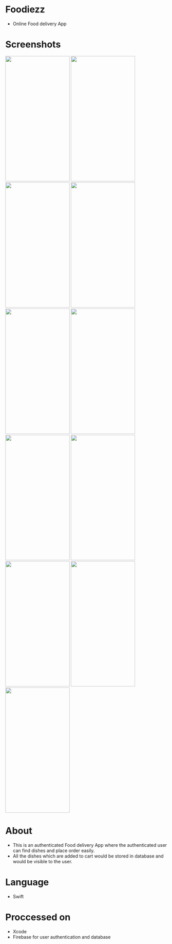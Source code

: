 # Foodiezz
* Online Food delivery App

# Screenshots
<img src="https://user-images.githubusercontent.com/88151137/181506203-04c05405-78db-4fe6-9252-f252c660f886.png" width="200" height="390">                                         <img src="https://user-images.githubusercontent.com/88151137/181506227-57396e44-7757-4d86-834e-eb859125748c.png" width="200" height="390">
  <img src="https://user-images.githubusercontent.com/88151137/181506256-f2f6301d-b54b-4ec0-b9b8-0bb36d4b1a2a.png" width="200" height="390">
<img src="https://user-images.githubusercontent.com/88151137/181506310-8fce98af-ff19-4228-a75f-0687250c7d1a.png" width="200" height="390">
<img src="https://user-images.githubusercontent.com/88151137/181506347-c57b1bcb-9593-430b-8832-30f3fab34389.png" width="200" height="390">
<img src="https://user-images.githubusercontent.com/88151137/181506377-b054227b-1c6d-46ab-b601-343ac883dbe6.png" width="200" height="390">
<img src="https://user-images.githubusercontent.com/88151137/181506392-b401e8eb-5a28-4c88-8a55-09ebec39f30c.png" width="200" height="390">
<img src="https://user-images.githubusercontent.com/88151137/181506450-fe0d17fc-773b-4a71-9562-69140c5cc216.png" width="200" height="390">
<img src="https://user-images.githubusercontent.com/88151137/181506482-01e7011c-caef-43f9-b8a4-95483415404e.png" width="200" height="390">
<img src="https://user-images.githubusercontent.com/88151137/181506497-303c8a9e-8a9e-4f24-9430-4241a3b5910b.png" width="200" height="390">
<img src="https://user-images.githubusercontent.com/88151137/181506509-64004967-650b-44c7-a484-9ea384338e8c.png" width="200" height="390">

# About
* This is an authenticated Food delivery App where the authenticated user can find dishes and place order easily.
* All the dishes which are added to cart would be stored in database and would be visible to the user.

# Language 
* Swift

# Proccessed on
* Xcode 
* Firebase for user authentication and database

